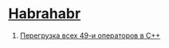# [Habrahabr](https://habr.com/)

1) [Перегрузка всех 49-и операторов в C++](https://habr.com/post/308890/)

